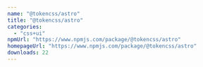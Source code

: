 ```yaml
---
name: "@tokencss/astro"
title: "@tokencss/astro"
categories:
  - "css+ui"
npmUrl: "https://www.npmjs.com/package/@tokencss/astro"
homepageUrl: "https://www.npmjs.com/package/@tokencss/astro"
downloads: 22
---
```

